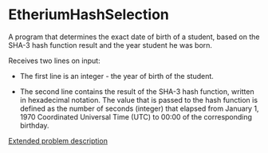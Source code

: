 # EtheriumHashSelection
A program that determines the exact date of birth of a student, based on the SHA-3 hash function result and the year student he was born.

Receives two lines on input:

- The first line is an integer - the year of birth of the student.

- The second line contains the result of the SHA-3 hash function, written in hexadecimal notation. The value that is passed to the hash function is defined as the number of seconds (integer) that elapsed from January 1, 1970 Coordinated Universal Time (UTC) to 00:00 of the corresponding birthday.

[Extended problem description](https://stepik.org/lesson/59926/step/2?unit=40893)
